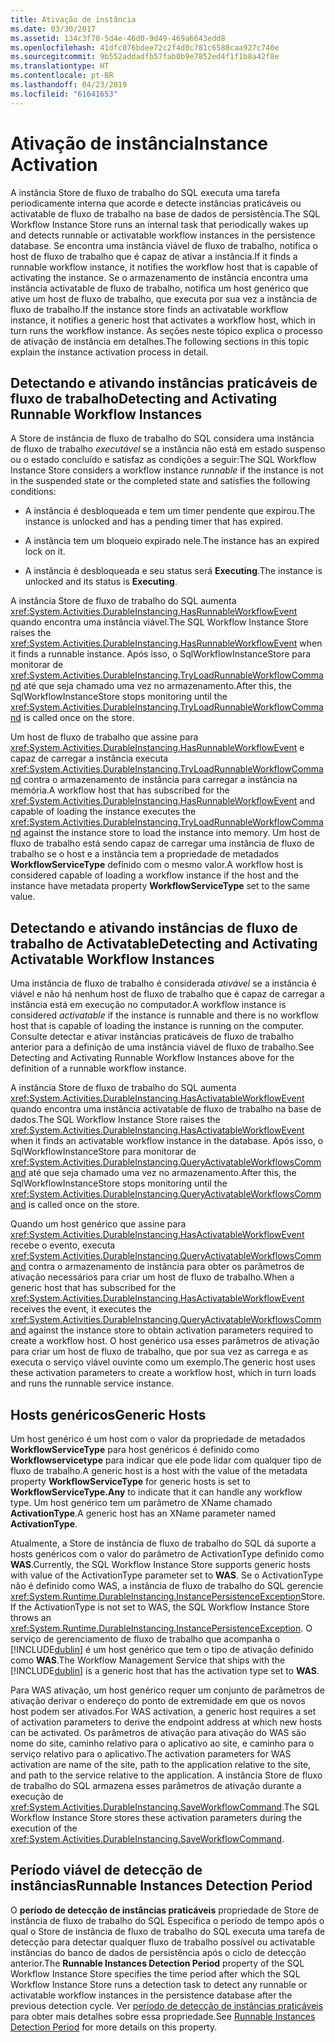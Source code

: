 ```yaml
---
title: Ativação de instância
ms.date: 03/30/2017
ms.assetid: 134c3f70-5d4e-46d0-9d49-469a6643edd8
ms.openlocfilehash: 41dfc076bdee72c2f4d0c781c6588caa927c740e
ms.sourcegitcommit: 9b552addadfb57fab0b9e7852ed4f1f1b8a42f8e
ms.translationtype: HT
ms.contentlocale: pt-BR
ms.lasthandoff: 04/23/2019
ms.locfileid: "61641653"
---
```

# <a name="instance-activation"></a><span data-ttu-id="29a66-102">Ativação de instância</span><span class="sxs-lookup"><span data-stu-id="29a66-102">Instance Activation</span></span>
<span data-ttu-id="29a66-103">A instância Store de fluxo de trabalho do SQL executa uma tarefa periodicamente interna que acorde e detecte instâncias praticáveis ou activatable de fluxo de trabalho na base de dados de persistência.</span><span class="sxs-lookup"><span data-stu-id="29a66-103">The SQL Workflow Instance Store runs an internal task that periodically wakes up and detects runnable or activatable workflow instances in the persistence database.</span></span> <span data-ttu-id="29a66-104">Se encontra uma instância viável de fluxo de trabalho, notifica o host de fluxo de trabalho que é capaz de ativar a instância.</span><span class="sxs-lookup"><span data-stu-id="29a66-104">If it finds a runnable workflow instance, it notifies the workflow host that is capable of activating the instance.</span></span> <span data-ttu-id="29a66-105">Se o armazenamento de instância encontra uma instância activatable de fluxo de trabalho, notifica um host genérico que ative um host de fluxo de trabalho, que executa por sua vez a instância de fluxo de trabalho.</span><span class="sxs-lookup"><span data-stu-id="29a66-105">If the instance store finds an activatable workflow instance, it notifies a generic host that activates a workflow host, which in turn runs the workflow instance.</span></span> <span data-ttu-id="29a66-106">As seções neste tópico explica o processo de ativação de instância em detalhes.</span><span class="sxs-lookup"><span data-stu-id="29a66-106">The following sections in this topic explain the instance activation process in detail.</span></span>  
  
## <a name="RunnableSection"></a> <span data-ttu-id="29a66-107">Detectando e ativando instâncias praticáveis de fluxo de trabalho</span><span class="sxs-lookup"><span data-stu-id="29a66-107">Detecting and Activating Runnable Workflow Instances</span></span>  
 <span data-ttu-id="29a66-108">A Store de instância de fluxo de trabalho do SQL considera uma instância de fluxo de trabalho *executável* se a instância não está em estado suspenso ou o estado concluído e satisfaz as condições a seguir:</span><span class="sxs-lookup"><span data-stu-id="29a66-108">The SQL Workflow Instance Store considers a workflow instance *runnable* if the instance is not in the suspended state or the completed state and satisfies the following conditions:</span></span>  
  
- <span data-ttu-id="29a66-109">A instância é desbloqueada e tem um timer pendente que expirou.</span><span class="sxs-lookup"><span data-stu-id="29a66-109">The instance is unlocked and has a pending timer that has expired.</span></span>  
  
- <span data-ttu-id="29a66-110">A instância tem um bloqueio expirado nele.</span><span class="sxs-lookup"><span data-stu-id="29a66-110">The instance has an expired lock on it.</span></span>  
  
- <span data-ttu-id="29a66-111">A instância é desbloqueada e seu status será **Executing**.</span><span class="sxs-lookup"><span data-stu-id="29a66-111">The instance is unlocked and its status is **Executing**.</span></span>  
  
 <span data-ttu-id="29a66-112">A instância Store de fluxo de trabalho do SQL aumenta <xref:System.Activities.DurableInstancing.HasRunnableWorkflowEvent> quando encontra uma instância viável.</span><span class="sxs-lookup"><span data-stu-id="29a66-112">The SQL Workflow Instance Store raises the <xref:System.Activities.DurableInstancing.HasRunnableWorkflowEvent> when it finds a runnable instance.</span></span> <span data-ttu-id="29a66-113">Após isso, o SqlWorkflowInstanceStore para monitorar de <xref:System.Activities.DurableInstancing.TryLoadRunnableWorkflowCommand> até que seja chamado uma vez no armazenamento.</span><span class="sxs-lookup"><span data-stu-id="29a66-113">After this, the SqlWorkflowInstanceStore stops monitoring until the <xref:System.Activities.DurableInstancing.TryLoadRunnableWorkflowCommand> is called once on the store.</span></span>  
  
 <span data-ttu-id="29a66-114">Um host de fluxo de trabalho que assine para <xref:System.Activities.DurableInstancing.HasRunnableWorkflowEvent> e capaz de carregar a instância executa <xref:System.Activities.DurableInstancing.TryLoadRunnableWorkflowCommand> contra o armazenamento de instância para carregar a instância na memória.</span><span class="sxs-lookup"><span data-stu-id="29a66-114">A workflow host that has subscribed for the <xref:System.Activities.DurableInstancing.HasRunnableWorkflowEvent> and capable of loading the instance executes the <xref:System.Activities.DurableInstancing.TryLoadRunnableWorkflowCommand> against the instance store to load the instance into memory.</span></span> <span data-ttu-id="29a66-115">Um host de fluxo de trabalho está sendo capaz de carregar uma instância de fluxo de trabalho se o host e a instância tem a propriedade de metadados **WorkflowServiceType** definido com o mesmo valor.</span><span class="sxs-lookup"><span data-stu-id="29a66-115">A workflow host is considered capable of loading a workflow instance if the host and the instance have metadata property **WorkflowServiceType** set to the same value.</span></span>  
  
## <a name="detecting-and-activating-activatable-workflow-instances"></a><span data-ttu-id="29a66-116">Detectando e ativando instâncias de fluxo de trabalho de Activatable</span><span class="sxs-lookup"><span data-stu-id="29a66-116">Detecting and Activating Activatable Workflow Instances</span></span>  
 <span data-ttu-id="29a66-117">Uma instância de fluxo de trabalho é considerada *ativável* se a instância é viável e não há nenhum host de fluxo de trabalho que é capaz de carregar a instância está em execução no computador.</span><span class="sxs-lookup"><span data-stu-id="29a66-117">A workflow instance is considered *activatable* if the instance is runnable and there is no workflow host that is capable of loading the instance is running on the computer.</span></span> <span data-ttu-id="29a66-118">Consulte detectar e ativar instâncias praticáveis de fluxo de trabalho anterior para a definição de uma instância viável de fluxo de trabalho.</span><span class="sxs-lookup"><span data-stu-id="29a66-118">See Detecting and Activating Runnable Workflow Instances above for the definition of a runnable workflow instance.</span></span>  
  
 <span data-ttu-id="29a66-119">A instância Store de fluxo de trabalho do SQL aumenta <xref:System.Activities.DurableInstancing.HasActivatableWorkflowEvent> quando encontra uma instância activatable de fluxo de trabalho na base de dados.</span><span class="sxs-lookup"><span data-stu-id="29a66-119">The SQL Workflow Instance Store raises the <xref:System.Activities.DurableInstancing.HasActivatableWorkflowEvent> when it finds an activatable workflow instance in the database.</span></span> <span data-ttu-id="29a66-120">Após isso, o SqlWorkflowInstanceStore para monitorar de <xref:System.Activities.DurableInstancing.QueryActivatableWorkflowsCommand> até que seja chamado uma vez no armazenamento.</span><span class="sxs-lookup"><span data-stu-id="29a66-120">After this, the SqlWorkflowInstanceStore stops monitoring until the <xref:System.Activities.DurableInstancing.QueryActivatableWorkflowsCommand> is called once on the store.</span></span>  
  
 <span data-ttu-id="29a66-121">Quando um host genérico que assine para <xref:System.Activities.DurableInstancing.HasActivatableWorkflowEvent> recebe o evento, executa <xref:System.Activities.DurableInstancing.QueryActivatableWorkflowsCommand> contra o armazenamento de instância para obter os parâmetros de ativação necessários para criar um host de fluxo de trabalho.</span><span class="sxs-lookup"><span data-stu-id="29a66-121">When a generic host that has subscribed for the <xref:System.Activities.DurableInstancing.HasActivatableWorkflowEvent> receives the event, it executes the <xref:System.Activities.DurableInstancing.QueryActivatableWorkflowsCommand> against the instance store to obtain activation parameters required to create a workflow host.</span></span> <span data-ttu-id="29a66-122">O host genérico usa esses parâmetros de ativação para criar um host de fluxo de trabalho, que por sua vez as carrega e as executa o serviço viável ouvinte como um exemplo.</span><span class="sxs-lookup"><span data-stu-id="29a66-122">The generic host uses these activation parameters to create a workflow host, which in turn loads and runs the runnable service instance.</span></span>  
  
## <a name="generic-hosts"></a><span data-ttu-id="29a66-123">Hosts genéricos</span><span class="sxs-lookup"><span data-stu-id="29a66-123">Generic Hosts</span></span>  
 <span data-ttu-id="29a66-124">Um host genérico é um host com o valor da propriedade de metadados **WorkflowServiceType** para host genéricos é definido como **Workflowservicetype** para indicar que ele pode lidar com qualquer tipo de fluxo de trabalho.</span><span class="sxs-lookup"><span data-stu-id="29a66-124">A generic host is a host with the value of the metadata property **WorkflowServiceType** for generic hosts is set to **WorkflowServiceType.Any** to indicate that it can handle any workflow type.</span></span> <span data-ttu-id="29a66-125">Um host genérico tem um parâmetro de XName chamado **ActivationType**.</span><span class="sxs-lookup"><span data-stu-id="29a66-125">A generic host has an XName parameter named **ActivationType**.</span></span>  
  
 <span data-ttu-id="29a66-126">Atualmente, a Store de instância de fluxo de trabalho do SQL dá suporte a hosts genéricos com o valor do parâmetro de ActivationType definido como **WAS**.</span><span class="sxs-lookup"><span data-stu-id="29a66-126">Currently, the SQL Workflow Instance Store supports generic hosts with value of the ActivationType parameter set to **WAS**.</span></span> <span data-ttu-id="29a66-127">Se o ActivationType não é definido como WAS, a instância de fluxo de trabalho do SQL gerencie <xref:System.Runtime.DurableInstancing.InstancePersistenceException>Store.</span><span class="sxs-lookup"><span data-stu-id="29a66-127">If the ActivationType is not set to WAS, the SQL Workflow Instance Store throws an <xref:System.Runtime.DurableInstancing.InstancePersistenceException>.</span></span> <span data-ttu-id="29a66-128">O serviço de gerenciamento de fluxo de trabalho que acompanha o [!INCLUDE[dublin](../../../includes/dublin-md.md)] é um host genérico que tem o tipo de ativação definido como **WAS**.</span><span class="sxs-lookup"><span data-stu-id="29a66-128">The Workflow Management Service that ships with the [!INCLUDE[dublin](../../../includes/dublin-md.md)] is a generic host that has the activation type set to **WAS**.</span></span>  
  
 <span data-ttu-id="29a66-129">Para WAS ativação, um host genérico requer um conjunto de parâmetros de ativação derivar o endereço do ponto de extremidade em que os novos host podem ser ativados.</span><span class="sxs-lookup"><span data-stu-id="29a66-129">For WAS activation, a generic host requires a set of activation parameters to derive the endpoint address at which new hosts can be activated.</span></span> <span data-ttu-id="29a66-130">Os parâmetros de ativação para ativação do WAS são nome do site, caminho relativo para o aplicativo ao site, e caminho para o serviço relativo para o aplicativo.</span><span class="sxs-lookup"><span data-stu-id="29a66-130">The activation parameters for WAS activation are name of the site, path to the application relative to the site, and path to the service relative to the application.</span></span> <span data-ttu-id="29a66-131">A instância Store de fluxo de trabalho do SQL armazena esses parâmetros de ativação durante a execução de <xref:System.Activities.DurableInstancing.SaveWorkflowCommand>.</span><span class="sxs-lookup"><span data-stu-id="29a66-131">The SQL Workflow Instance Store stores these activation parameters during the execution of the <xref:System.Activities.DurableInstancing.SaveWorkflowCommand>.</span></span>  
  
## <a name="runnable-instances-detection-period"></a><span data-ttu-id="29a66-132">Período viável de detecção de instâncias</span><span class="sxs-lookup"><span data-stu-id="29a66-132">Runnable Instances Detection Period</span></span>  
 <span data-ttu-id="29a66-133">O **período de detecção de instâncias praticáveis** propriedade de Store de instância de fluxo de trabalho do SQL Especifica o período de tempo após o qual o Store de instância de fluxo de trabalho do SQL executa uma tarefa de detecção para detectar qualquer fluxo de trabalho possível ou activatable instâncias do banco de dados de persistência após o ciclo de detecção anterior.</span><span class="sxs-lookup"><span data-stu-id="29a66-133">The **Runnable Instances Detection Period** property of the SQL Workflow Instance Store specifies the time period after which the SQL Workflow Instance Store runs a detection task to detect any runnable or activatable workflow instances in the persistence database after the previous detection cycle.</span></span> <span data-ttu-id="29a66-134">Ver [período de detecção de instâncias praticáveis](runnable-instances-detection-period.md) para obter mais detalhes sobre essa propriedade.</span><span class="sxs-lookup"><span data-stu-id="29a66-134">See [Runnable Instances Detection Period](runnable-instances-detection-period.md) for more details on this property.</span></span>
